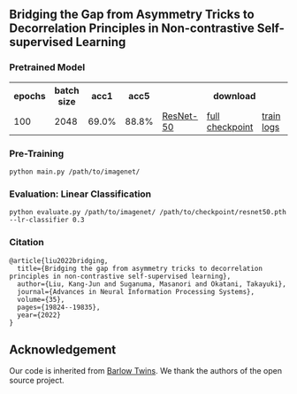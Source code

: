 Bridging the Gap from Asymmetry Tricks to Decorrelation Principles in Non-contrastive Self-supervised Learning
--------------------------------------------------------------------------------------------------------------


### Pretrained Model 
<table>
  <tr>
    <th>epochs</th>
    <th>batch size</th>
    <th>acc1</th>
    <th>acc5</th>
    <th colspan="4">download</th>
  </tr>
  <tr>
    <td>100</td>
    <td>2048</td>
    <td>69.0%</td>
    <td>88.8%</td>
    <td><a href="https://drive.google.com/file/d/11Q2mW1WPPDLsUZ82jLdgpXhGWfAF33O-/view?usp=sharing">ResNet-50</a></td>
    <td><a href="https://drive.google.com/file/d/1FDI3Vj7PjiXhAdtlfXBU6T_jGyNUabPG/view?usp=sharing">full checkpoint</a></td>
    <td><a href="https://drive.google.com/file/d/13GqaD9QU9-JvrLS_PQDh6k8FEMsEoarR/view?usp=sharing">train logs</a></td>
    <td><a href="https://drive.google.com/file/d/1DTPP035AMdnqr2624Gif3825XiIDtJbc/view?usp=sharing">val logs</a></td>
  </tr>
</table>

### Pre-Training
```
python main.py /path/to/imagenet/
```

### Evaluation: Linear Classification

```
python evaluate.py /path/to/imagenet/ /path/to/checkpoint/resnet50.pth --lr-classifier 0.3
```
### Citation

```
@article{liu2022bridging,
  title={Bridging the gap from asymmetry tricks to decorrelation principles in non-contrastive self-supervised learning},
  author={Liu, Kang-Jun and Suganuma, Masanori and Okatani, Takayuki},
  journal={Advances in Neural Information Processing Systems},
  volume={35},
  pages={19824--19835},
  year={2022}
}

```
## Acknowledgement
Our code is inherited from [Barlow Twins](https://github.com/facebookresearch/barlowtwins). We thank the authors of the open source project.
